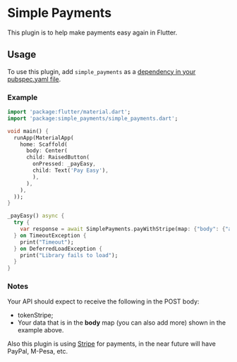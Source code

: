# Simple Payments

This plugin is to help make payments easy again in Flutter.

## Usage
To use this plugin, add `simple_payments` as a [dependency in your pubspec.yaml file](https://flutter.dev/docs/development/packages-and-plugins/using-packages).
### Example
```dart
import 'package:flutter/material.dart';
import 'package:simple_payments/simple_payments.dart';

void main() {
  runApp(MaterialApp(
    home: Scaffold(
      body: Center(
      child: RaisedButton(
        onPressed: _payEasy,
        child: Text('Pay Easy'),
        ),
      ),
    ),
  ));
}

_payEasy() async {
  try {
    var response = await SimplePayments.payWithStripe(map: {"body": {"amount": 10.0, "desc": "Some description optional", "more": "data to pass"}, "url": "The API for Stripe charges", "stripePub": "The Pub key of Stripe"});
  } on TimeoutException {
    print("Timeout");
  } on DeferredLoadException {
    print("Library fails to load");
  }
}
```
### Notes
Your API should expect to receive the following in the POST body:
* tokenStripe;
* Your data that is in the **body** map (you can also add more) shown in the example above.

Also this plugin is using [Stripe](https://stripe.com/docs/charges) for payments, in the near future will have PayPal, M-Pesa, etc.